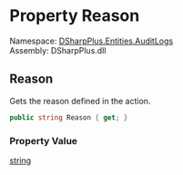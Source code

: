 # Property Reason

Namespace: [DSharpPlus.Entities.AuditLogs](DSharpPlus.Entities.AuditLogs.md)  
Assembly: DSharpPlus.dll

## <a id="DSharpPlus_Entities_AuditLogs_DiscordAuditLogEntry_Reason"></a>Reason

Gets the reason defined in the action.

```csharp
public string Reason { get; }
```

### Property Value

[string](https://learn.microsoft.com/dotnet/api/system.string)

